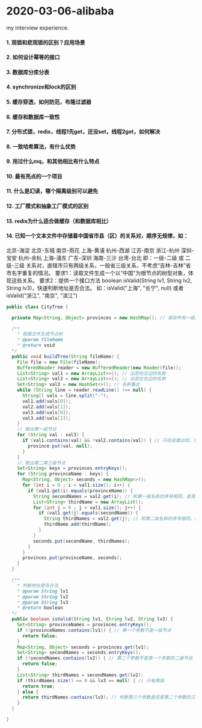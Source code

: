 # 2020-03-06-alibaba
my interview experience.

#### 1. 观锁和悲观锁的区别？应用场景

#### 2. 如何设计幂等的接口

#### 3. 数据库分库分表

#### 4. synchronize和lock的区别

#### 5. 缓存穿透，如何防范，布隆过滤器

#### 6. 缓存和数据库一致性

#### 7. 分布式锁，redis，线程1先get，还没set，线程2get，如何解决

#### 8. 一致哈希算法，有什么优势

#### 9. 用过什么mq，和其他相比有什么特点

#### 10. 最有亮点的一个项目

#### 11. 什么是幻读，哪个隔离级别可以避免

#### 12. 工厂模式和抽象工厂模式的区别

#### 13. redis为什么适合做缓存（和数据库相比）

#### 14. 已知一个文本文件中存储着中国省市县（区）的关系对，顺序无规律，如：
北京-海淀
北京-东城
南京-雨花
上海-黄浦
杭州-西湖
江苏-南京
浙江-杭州
深圳-宝安
杭州-余杭
上海-浦东
广东-深圳
海南-三沙
台湾-台北
即：一级-二级 或 二级-三级 关系对，直辖市只有两级关系，一般省三级关系，不考虑“吉林-吉林”省市名字重复的情况。
要求1：读取文件生成一个以“中国”为根节点的树型对象，体现这些关系。
要求2：提供一个接口方法 boolean isValid(String lv1, String lv2, String lv3)，快速判断地址是否合法。
如：isValid("上海", "长宁", null) 或者 isValid("浙江", "南京", "滨江")

```java
public class CityTree {

  private Map<String, Object> provinces = new HashMap(); // 保存所有一级、二级、三级节点

  /**
    * 根据文件生成节点树
    * @param fileName
    * @return void
  */
  public void buildTree(String fileName) {
  	File file = new File(fileName);
    BufferedReader reader = new BufferedReader(new Reader(file));
    List<String> val1 = new ArrayList<>(); // 出现在左边的名称
    List<String> val2 = new ArrayList<>(); // 出现在右边的名称
    Set<String> val3 = new HashSet<>(); // 名称集合
    while (String line = reader.readLine() !== null) {
      String[] vals = line.split("-");
      val1.add(vals[0]);
      val2.add(vals[1]);
      val3.add(vals[0]);
      val3.add(vals[1]);
    }
    // 取出第一级节点
    for (String val : val3) {
      if (val1.contains(val) && !val2.contains(val)) { // 只在前面出现，是第一级
        province.put(val, null);
      }
    }
    // 取出第二第三级节点
    Set<String> keys = provinces.entryKeys();
    for (String provinceName : keys) {
      Map<String, Object> seconds = new HashMap<>();
      for (int i = 0 ; i < val1.size(); i++) {
      	if (val1.get(i).equals(provinceName)) {
          String secondNames = val2.get(i); // 和第一级名称的序号相同，是其二级名称
          List<String> thirdName = new ArrayList();
          for (int j = 0 ; j < val1.size(); j++) {
          	if (val1.get(j).equals(secondName)) {
              String thirdNames = val2.get(j); // 和第二级名称的序号相同，是其三级名称
              thirdName.add(thirdName);
            }
          }
          seconds.put(secondName, thirdNames);
        }
      }
      provinces.put(provinceName, seconds);
    }
  }

  /**
    * 判断地址是否合法
    * @param String lv1
    * @param String lv2
    * @param String lv3
    * @return boolean
  */
  public boolean isValid(String lv1, String lv2, String lv3) {
  	Set<String> provinceNames = provinces.entryKeys();
    if (!provinceNames.contains(lv1)) { // 第一个参数不是一级节点
      return false;
    }
    Map<String, Object> seconds = provinces.get(lv1);
    Set<String> secondNames = seconds.entryKeys();
    if (!secondNames.contains(lv2)) { // 第二个参数不是第一个参数的二级节点
      return false;
    }
    List<String> thirdNames = secondNames.get(lv2);
    if (thirdNames.size() == 0 && lv3 == null) { // 只有两级
      return true;
    } else {
      return thirdNames.contains(lv3); // 判断第三个参数是否是第二个参数的三级节点，是则返回true，否则返回false
    }
  }

}
```
